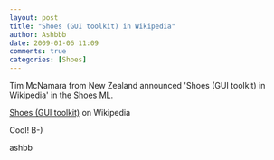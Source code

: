 ```yaml
---
layout: post
title: "Shoes (GUI toolkit) in Wikipedia"
author: Ashbbb
date: 2009-01-06 11:09
comments: true
categories: [Shoes]
---
```

Tim McNamara from New Zealand announced 'Shoes (GUI toolkit) in Wikipedia' in the [Shoes ML](http://www.mail-archive.com/shoes@code.whytheluckystiff.net/msg02866.html).            
                                                   
[Shoes (GUI toolkit)](http://en.wikipedia.org/wiki/Shoes_%28GUI_toolkit%29) on Wikipedia                                
                                                   
Cool! B-)                                          
                                                   
ashbb                                              

